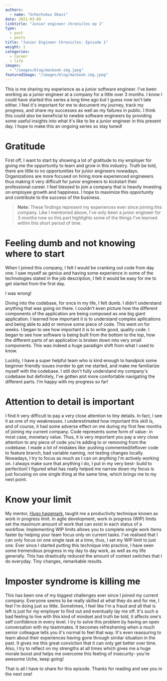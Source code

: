 ```yaml
---
authors:
  - name: "Uchechukwu Obasi"
date: 2021-03-09
linktitle: "Junior engineer chronicles ep 1"
type:
  - post
  - posts
title: "Junior Engineer Chronicles: Episode 1"
weight: 1
categories:
  - Career
  - life
images:
  - "/images/blog/macbook-img.jpeg"
featuredImage: "/images/blog/macbook-img.jpeg"
---
```


This is me sharing my experience as a junior software engineer. I've been working as a junior engineer at a company for a little over 3 months. I know I could have started this series a long time ago but I guess now isn't late either. I feel it's important for me to document my journey, track my progress, and share my successes as well as my failures in public. I think this could also be beneficial to newbie software engineers by providing some useful insights into what it's like to be a junior engineer in this present day. I hope to make this an ongoing series so stay tuned!

# Gratitude

First off, I want to start by showing a lot of gratitude to my employer for giving me the opportunity to learn and grow in this industry. Truth be told, there are little to no opportunities for junior engineers nowadays. Organizations are more focused on hiring more experienced engineeers thus making it very difficult for junior engineers to kickstart their professional career. I feel blessed to join a company that is heavily investing on employee growth and happiness. I hope to maximize this opportunity and contribute to the success of the business.

> **Note:** These findings represent my experiences ever since joining this company. Like I mentioned above, I've only been a junior engineer for 3 months now so this part highlights some of the things I've learned within this short period of time.

# Feeling dumb and not knowing where to start

When I joined this company, I felt I would be cranking out code from day one. I saw myself as genius and having some experience in some of the technologies stated in the job description, I felt it would be easy for me to get started from the first day.

I was wrong!

Diving into the codebase, for once in my life, I felt dumb. I didn't understand anything that was going on there. I couldn't even picture how the different components of the application are being composed as one big giant application. I learned how important it is to understand complex apllications and being able to add or remove some piece of code. This went on for weeks. I began to see how important it is to write good, quality code. I began to see how software is being built from the bottom to the top, how the different parts of an application is broken down into very small components. This was indeed a huge paradigm shift from what I used to know.

Luckily, I have a super helpful team who is kind enough to handpick some beginner friendly issues inorder to get me started, and make me familiarize myself with the codebase. I still don't fully understand my company's codebase but definitely, I've gotten alot more comfortable navigating the different parts. I'm happy with my progress so far!

# Attention to detail is important

I find it very difficult to pay a very close attention to tiny details. In fact, I see it as one of my weaknesses. I underestimated how important this skill is, and of course, it had some adverse effect on me during my first few months of joining my current company. Code represents some form of value- in most case, monetary value. Thus, it is very important you pay a very close attention to any piece of code you're adding to or removing from the codebase. I made a lot of mistakes like: pushing commented/leftover code to feature branch, bad variable naming, not testing changes locally. Nowadays, I try to focus as much as I can on anything I'm actively working on. I always make sure that anything I do, I put in my very best- build to perfection! I figured what has really helped me narrow down my focus is just focusing on one single thing at the same time, which brings me to my next point.

# Know your limit

My mentor, [Hugo haggmark](https://www.hugohaggmark.com/), taught me a productivity technique known as work in progress limit. In agile development, work in progress (WIP) limits set the maximum amount of work that can exist in each status of a workflow. Implementing WIP limits allows you to complete single work items faster by helping your team focus only on current tasks. I've realised that I can only focus on one single task at a time, thus, I set my WIP limit to just one. Ever since I started putting this technique into practice, I have seen some tremendous progress in my day to day work, as well as my life generally. This has drastically reduced the amount of context switches that I do everyday. Tiny changes, remarkable results.

# Imposter syndrome is killing me

This has been one of my biggest challenges ever since I joined my current company. Everyone seems to be really skilled at what they do and for me, I feel I'm doing just so little. Sometimes, I feel like I'm a fraud and all that is left is just for my employer to find out and eventually lay me off. It's such a bad feeling to live with this kind of mindset and truth be told, it affects one's self confidence in every level. I try to solve this problem by having an open conversation with my teammates. It becomes refreshening when a much senior colleague tells you it's normal to feel that way. It's even reassuring to learn about their experiences having gone through similar situation in the past. It gives me this great conviction that it can only get better over time. Also, I try to reflect on my strengths at all times which gives me a huge morale boost and helps me overcome this feeling of insecurity- you're awesome Uche, keep going!

That is all I have to share for this episode. Thanks for reading and see you in the next one!
